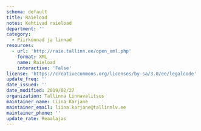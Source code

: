 ```yaml
---
schema: default
title: Raieload
notes: Kehtivad raieload
department: ''
category:
  - Piirkonnad ja linnad
resources:
  - url: 'http://raie.tallinn.ee/open_xml.php'
    format: XML
    name: Raieload
    interactive: 'False'
license: 'https://creativecommons.org/licenses/by-sa/3.0/ee/legalcode'
update_freq: ''
date_issued: ''
date_modified: 2019/02/27
organization: Tallinna Linnavalitsus
maintainer_name: Liina Karjane
maintainer_email: liina.karjane@tallinnlv.ee
maintainer_phone: ''
update_rate: Reaalajas
---
```

